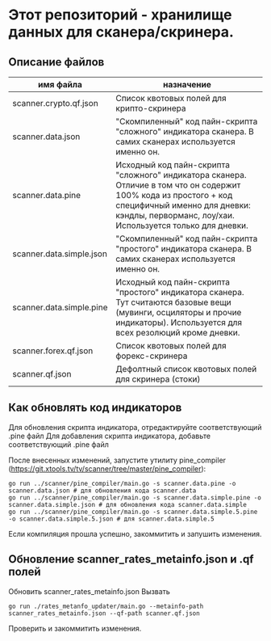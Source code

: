 ﻿# Этот репозиторий - хранилище данных для сканера/скринера.

## Описание файлов
| имя файла | назначение |
|---|---|
| scanner.crypto.qf.json  | Список квотовых полей для крипто-скринера |
| scanner.data.json  | "Скомпиленный" код пайн-скрипта "сложного" индикатора сканера. В самих сканерах используется именно он. |
| scanner.data.pine  | Исходный код пайн-скрипта "сложного" индикатора сканера. Отличие в том что он содержит 100% кода из простого + код специфичный именно для дневки: кэндлы, перворманс, лоу/хаи. Используется только для дневки. |
| scanner.data.simple.json  | "Скомпиленный" код пайн-скрипта "простого" индикатора сканера. В самих сканерах используется именно он. |
| scanner.data.simple.pine  | Исходный код пайн-скрипта "простого" индикатора сканера. Тут считаются базовые вещи (мувинги, осциляторы и прочие индикаторы). Используется для всех резолюций кроме дневки. |
| scanner.forex.qf.json  | Список квотовых полей для форекс-скринера |
| scanner.qf.json  | Дефолтный список квотовых полей для скринера (стоки) |


## Как обновлять код индикаторов
Для обновления скрипта индикатора, отредактируйте соответствующий .pine файл
Для добавления скрипта индикатора, добавьте соответствующий .pine файл

После внесенных изменений, запустите утилиту pine_compiler (https://git.xtools.tv/tv/scanner/tree/master/pine_compiler):
```shell
go run ../scanner/pine_compiler/main.go -s scanner.data.pine -o scanner.data.json # для обновления кода scanner.data
go run ../scanner/pine_compiler/main.go -s scanner.data.simple.pine -o scanner.data.simple.json # для обновления кода scanner.data.simple
go run ../scanner/pine_compiler/main.go -s scanner.data.simple.5.pine -o scanner.data.simple.5.json # для scanner.data.simple.5
```

Если компиляция прошла успешно, закоммитить и запушить изменения.

## Обновление scanner_rates_metainfo.json и .qf полей
Обновить scanner_rates_metainfo.json
Вызвать
```shell
go run ./rates_metanfo_updater/main.go --metainfo-path scanner_rates_metainfo.json --qf-path scanner.qf.json
```
Проверить и закоммитить изменения.